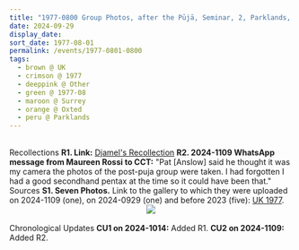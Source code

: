 ```yaml
---
title: "1977-0800 Group Photos, after the Pūjā, Seminar, 2, Parklands, Ice House Wood, Hurst Green, Oxted, Surrey, UK"
date: 2024-09-29
display_date: 
sort_date: 1977-08-01
permalink: /events/1977-0801-0800
tags:
  - brown @ UK
  - crimson @ 1977
  - deeppink @ Other
  - green @ 1977-08
  - maroon @ Surrey
  - orange @ Oxted
  - peru @ Parklands
---
```


<br>
<wave-list>
  <list-title color="DarkSeaGreen" width="65"> Recollections</list-title>
  <list-item color="BlanchedAlmond" width="280"><b>R1. Link:</b> <a href="https://medium.com/@jamelmet/magical-moments-with-shri-mataji-nirmaladevi-e59a5fa68877"> Djamel's Recollection</a></list-item>
   <list-item color="Lavender" width="280"><b>R2. 2024-1109 WhatsApp message from Maureen Rossi to CCT:</b> "Pat [Anslow] said he thought it was my camera the photos of the post-puja group were taken. I had forgotten I had a good secondhand pentax at the time so it could have been that."</list-item>   
</wave-list>

<br>

<wave-list>
  <list-title color="DarkSeaGreen" width="40">Sources</list-title>
  <list-item color="BlanchedAlmond"  width="280"><b>S1. Seven Photos.</b> Link to the gallery to which they were uploaded on 2024-1109 (one), on 2024-0929 (one) and before 2023 (five): <a href="https://eternalmoments.smugmug.com/Countries/UK/1977">UK 1977</a>.</list-item>
</wave-list>

<div style="text-align: center"><img src="https://pub-bcc3cbe9b1e94ba1ac28915f7a3900fa.r2.dev/1977-0800_Group_Photos_after_the_Puja_Seminar_2_Parklands_Ice_House_Wood_Hurst_Green_Oxted_Surrey_UK_02_(Photo_credit_Pujari_Sat_Pal_camera_credit_Maureen_Anslow_Mahipalsingh_Jaisingh_Raul_Collection_scanned_by_Ankit_Khare).jpg" /></div>
<br>

<wave-list>
  <list-title color="DarkSeaGreen" width="110">Chronological Updates</list-title>
  <list-item color="BlanchedAlmond" width="280"><b>CU1 on 2024-1014:</b> Added R1.</list-item>
  <list-item color="Lavender" width="280"><b>CU2 on 2024-1109:</b> Added R2.</list-item>
</wave-list>